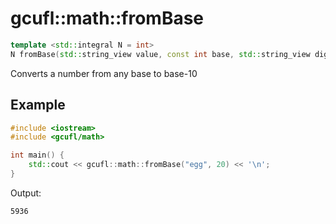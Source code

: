 # gcufl::math::fromBase
```cpp
template <std::integral N = int>
N fromBase(std::string_view value, const int base, std::string_view digits = "0123456789abcdefghijklmnopqrstuvwxyz") noexcept;
```
Converts a number from any base to base-10
## Example
```cpp
#include <iostream>
#include <gcufl/math>

int main() {
	std::cout << gcufl::math::fromBase("egg", 20) << '\n';
}
```
Output:
```
5936
```
